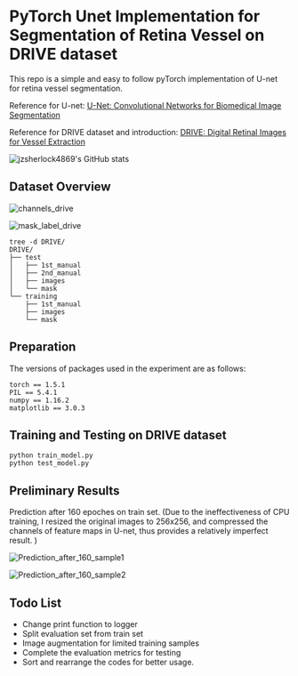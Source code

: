 # PyTorch Unet Implementation for Segmentation of Retina Vessel on DRIVE dataset

This repo is a simple and easy to follow pyTorch implementation of U-net for retina vessel segmentation. 

Reference for U-net: [U-Net: Convolutional Networks for Biomedical Image Segmentation](http://arxiv.org/abs/1505.04597)

Reference for DRIVE dataset and introduction: [DRIVE: Digital Retinal Images for Vessel Extraction](https://drive.grand-challenge.org/)

![jzsherlock4869's GitHub stats](https://github-readme-stats.vercel.app/api?username=jzsherlock4869&show_icons=true&theme=radical)

## Dataset Overview

![channels_drive](https://github.com/jzsherlock4869/PyTorch_Unet_for_RetinaVessel_Segmentation/blob/master/repo_pics/channels_drive.png "RGB channels for a sample image in DRIVE")

![mask_label_drive](https://github.com/jzsherlock4869/PyTorch_Unet_for_RetinaVessel_Segmentation/blob/master/repo_pics/mask_label_drive.png "a. Original Image; b. Mask; c. Mannual Label")

```
tree -d DRIVE/
DRIVE/
├── test
│   ├── 1st_manual
│   ├── 2nd_manual
│   ├── images
│   └── mask
└── training
    ├── 1st_manual
    ├── images
    └── mask
```

## Preparation

The versions of packages used in the experiment are as follows:

```
torch == 1.5.1 
PIL == 5.4.1 
numpy == 1.16.2 
matplotlib == 3.0.3
```

## Training and Testing on DRIVE dataset

```
python train_model.py
python test_model.py
```


## Preliminary Results

Prediction after 160 epoches on train set. (Due to the ineffectiveness of CPU training, I resized the original images to 256x256, and compressed the channels of feature maps in U-net, thus provides a relatively imperfect result. )

![Prediction_after_160_sample1](https://github.com/jzsherlock4869/PyTorch_Unet_for_RetinaVessel_Segmentation/blob/master/repo_pics/result_3.png)

![Prediction_after_160_sample2](https://github.com/jzsherlock4869/PyTorch_Unet_for_RetinaVessel_Segmentation/blob/master/repo_pics/result_4.png)


## Todo List

* Change print function to logger
* Split evaluation set from train set
* Image augmentation for limited training samples
* Complete the evaluation metrics for testing
* Sort and rearrange the codes for better usage.







